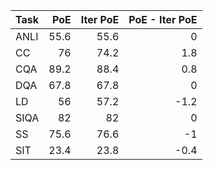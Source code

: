 | Task   |   PoE |   Iter PoE |   PoE - Iter PoE |
|:-------|------:|-----------:|-----------------:|
| ANLI   |  55.6 |       55.6 |              0   |
| CC     |  76   |       74.2 |              1.8 |
| CQA    |  89.2 |       88.4 |              0.8 |
| DQA    |  67.8 |       67.8 |              0   |
| LD     |  56   |       57.2 |             -1.2 |
| SIQA   |  82   |       82   |              0   |
| SS     |  75.6 |       76.6 |             -1   |
| SIT    |  23.4 |       23.8 |             -0.4 |